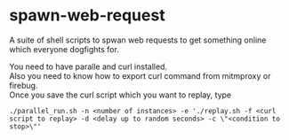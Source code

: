 # spawn-web-request
A suite of shell scripts to spwan web requests to get something online which everyone dogfights for.

You need to have paralle and curl installed.<br>
Also you need to know how to export curl command from mitmproxy or firebug.<br>
Once you save the curl script which you want to replay, type

`./parallel_run.sh -n <number of instances> -e './replay.sh -f <curl script to replay> -d <delay up to random seconds> -c \"<condition to stop>\"'`
